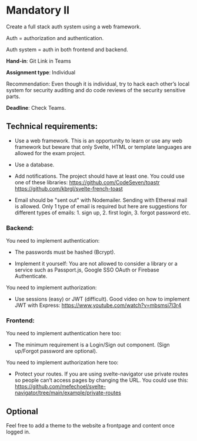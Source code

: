 # Mandatory II

Create a full stack auth system using a web framework. 

Auth = authorization and authentication. 

Auth system = auth in both frontend and backend. 

**Hand-in**: Git Link in Teams

**Assignment type**: Individual

Recommendation: Even though it is individual, try to hack each other’s local system for security auditing and do code reviews of the security sensitive parts. 

**Deadline**: Check Teams. 

## Technical requirements:

- Use a web framework. This is an opportunity to learn or use any web framework but beware that only Svelte, HTML or template languages are allowed for the exam project.

- Use a database.

- Add notifications. The project should have at least one. You could use 	one of these libraries: https://github.com/CodeSeven/toastr  https://github.com/kbrgl/svelte-french-toast

- Email should be "sent out" with Nodemailer. Sending with Ethereal mail is allowed. Only 1 type of email is required but here are suggestions for different types of emails: 1. sign up, 2. first login, 3. forgot password etc.

### Backend:

You need to implement authentication:

- The passwords must be hashed (Bcrypt).

- Implement it yourself: You are not allowed to  consider a library or a service such as Passport.js, Google SSO OAuth or Firebase Authenticate. 

You need to implement authorization: 

- Use sessions (easy) or JWT (difficult). Good video on how to implement JWT with Express: https://www.youtube.com/watch?v=mbsmsi7l3r4

### Frontend:

You need to implement authentication here too:

- The minimum requirement is a Login/Sign out component. (Sign up/Forgot password are optional). 

You need to implement authorization here too: 

- Protect your routes. If you are using svelte-navigator use private routes so people can’t access pages by changing the URL. You could use this:
https://github.com/mefechoel/svelte-navigator/tree/main/example/private-routes


## Optional

Feel free to add a theme to the website a frontpage and content once logged in.